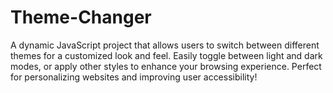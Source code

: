 # Theme-Changer
A dynamic JavaScript project that allows users to switch between different themes for a customized look and feel. Easily toggle between light and dark modes, or apply other styles to enhance your browsing experience. Perfect for personalizing websites and improving user accessibility!
